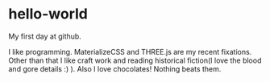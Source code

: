 # hello-world
My first day at github.

I like programming. MaterializeCSS and THREE.js are my recent fixations. 
Other than that I like craft work and reading historical fiction(I love the blood and gore details :) ). 
Also I love chocolates! Nothing beats them.
